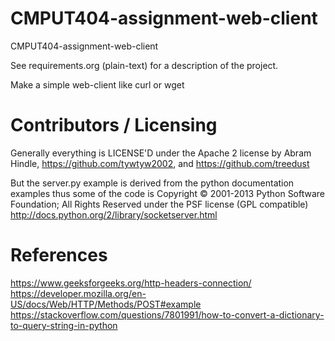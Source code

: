 CMPUT404-assignment-web-client
==============================

CMPUT404-assignment-web-client

See requirements.org (plain-text) for a description of the project.

Make a simple web-client like curl or wget

Contributors / Licensing
========================

Generally everything is LICENSE'D under the Apache 2 license by Abram Hindle, 
https://github.com/tywtyw2002, and https://github.com/treedust

But the server.py example is derived from the python documentation
examples thus some of the code is Copyright © 2001-2013 Python
Software Foundation; All Rights Reserved under the PSF license (GPL
compatible) http://docs.python.org/2/library/socketserver.html

References
========================
https://www.geeksforgeeks.org/http-headers-connection/
https://developer.mozilla.org/en-US/docs/Web/HTTP/Methods/POST#example
https://stackoverflow.com/questions/7801991/how-to-convert-a-dictionary-to-query-string-in-python
